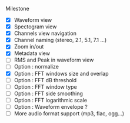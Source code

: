 Milestone
 - [x] Waveform view
 - [x] Spectogram view
 - [x] Channels view navigation
 - [x] Channel naming (stereo, 2.1, 5.1, 7.1 ...)
 - [x] Zoom in/out
 - [x] Metadata view
 - [ ] RMS and Peak in waveform view
 - [ ] Option : normalize
 - [x] Option : FFT windows size and overlap
 - [ ] Option :  FFT dB threshold
 - [ ] Option : FFT window type
 - [ ] Option : FFT side smoothing
 - [ ] Option : FFT logarithmic scale
 - [ ] Option : Waveform envelope ?
 - [ ] More audio format support (mp3, flac, ogg...)